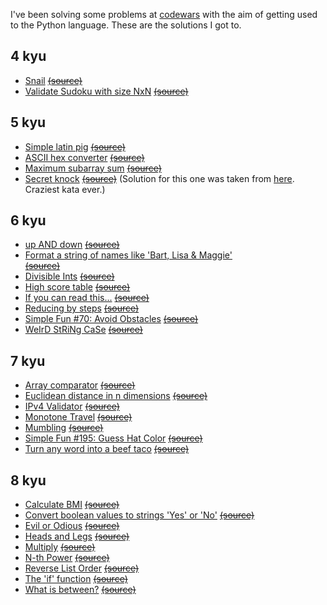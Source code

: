 I've been solving some problems at [codewars](https://codewars.com) with the aim of getting used to the Python language.
These are the solutions I got to.

## 4 kyu
* [Snail](https://github.com/manuhortet/CodewarsKatasPY3/blob/master/4%20kyu/Snail.py)	[~~(source)~~](http://www.codewars.com/kata/snail/python)
* [Validate Sudoku with size NxN](https://github.com/manuhortet/CodewarsKatasPY3/blob/master/4%20kyu/Validate%20Sudoku%20with%20size%20%60NxN%60.py)	[~~(source)~~](http://www.codewars.com/kata/validate-sudoku-with-size-nxn/python)

## 5 kyu
* [Simple latin pig](https://github.com/manuhortet/CodewarsKatasPY3/blob/master/5%20kyu/Simple%20Pig%20Latin.py)	[~~(source)~~](https://www.codewars.com/kata/simple-pig-latin)
* [ASCII hex converter](https://github.com/manuhortet/CodewarsKatasPY3/blob/master/5%20kyu/ASCII%20hex%20converter.py)	[~~(source)~~](https://www.codewars.com/kata/ascii-hex-converter/python)
* [Maximum subarray sum](https://github.com/manuhortet/CodewarsKatasPY3/blob/master/5%20kyu/Maximum%20subarray%20sum.py)	[~~(source)~~](https://www.codewars.com/kata/maximum-subarray-sum/python)
* [Secret knock]()	[~~(source)~~](https://www.codewars.com/kata/secret-knock/python) (Solution for this one was taken from [here](https://github.com/the-zebulan/CodeWars/blob/master/katas/kyu_5/secret_knock.py). Craziest kata ever.)

## 6 kyu
* [up AND down]()	[~~(source)~~](https://www.codewars.com/kata/up-and-down/python)
* [Format a string of names like 'Bart, Lisa & Maggie'](https://github.com/manuhortet/CodewarsKatasPY3/blob/master/6%20kyu/Format%20a%20string%20of%20names%20like%20'Bart%2C%20Lisa%20%26%20Maggie'..py)	
[~~(source)~~](https://www.codewars.com/kata/format-a-string-of-names-like-bart-lisa-and-maggie/python) 
* [Divisible Ints](https://github.com/manuhortet/CodewarsKatasPY3/blob/master/6%20kyu/Divisible%20Ints.py)	[~~(source)~~](https://www.codewars.com/kata/divisible-ints)
* [High score table]()	[~~(source)~~](https://www.codewars.com/kata/high-score-table/python)
* [If you can read this...](https://github.com/manuhortet/CodewarsKatasPY3/blob/master/6%20kyu/If%20you%20can%20read%20this....py)	[~~(source)~~](https://www.codewars.com/kata/if-you-can-read-this-dot-dot-dot/python)
* [Reducing by steps](https://github.com/manuhortet/CodewarsKatasPY3/blob/master/6%20kyu/Reducing%20by%20steps.py)	[~~(source)~~](https://www.codewars.com/kata/reducing-by-steps)
* [Simple Fun #70: Avoid Obstacles](https://github.com/manuhortet/CodewarsKatasPY3/blob/master/6%20kyu/Simple%20Fun%20%2370:%20Avoid%20Obstacles.py)	[~~(source)~~](http://www.codewars.com/kata/simple-fun-number-70-avoid-obstacles)
* [WeIrD StRiNg CaSe](https://github.com/manuhortet/CodewarsKatasPY3/blob/master/6%20kyu/WeIrD%20StRiNg%20CaSe.py)	[~~(source)~~](https://www.codewars.com/kata/weird-string-case)


## 7 kyu
* [Array comparator](https://github.com/manuhortet/CodewarsKatasPY3/blob/master/7%20kyu/Array%20comparator.py)	[~~(source)~~](https://www.codewars.com/kata/array-comparator/python)
* [Euclidean distance in n dimensions](https://github.com/manuhortet/CodewarsKatasPY3/blob/master/7%20kyu/Euclidean%20distance%20in%20n%20dimensions.py)	[~~(source)~~](https://www.codewars.com/kata/euclidean-distance-in-n-dimensions/python)
* [IPv4 Validator](https://github.com/manuhortet/CodewarsKatasPY3/blob/master/7%20kyu/IPv4%20Validator.py)	[~~(source)~~](https://www.codewars.com/kata/ipv4-validator)
* [Monotone Travel](https://github.com/manuhortet/CodewarsKatasPY3/blob/master/7%20kyu/Monotone%20Travel.py)	[~~(source)~~](https://www.codewars.com/kata/monotone-travel/python)
* [Mumbling](https://github.com/manuhortet/CodewarsKatasPY3/blob/master/7%20kyu/Mumbling.py)	[~~(source)~~](https://www.codewars.com/kata/mumbling)
* [Simple Fun #195: Guess Hat Color](https://github.com/manuhortet/CodewarsKatasPY3/blob/master/7%20kyu/Simple%20Fun%20%23195:%20Guess%20Hat%20Color.py)	[~~(source)~~](http://www.codewars.com/kata/simple-fun-number-195-guess-hat-color/javascript)
* [Turn any word into a beef taco](https://github.com/manuhortet/CodewarsKatasPY3/blob/master/7%20kyu/Turn%20any%20word%20into%20a%20beef%20taco.py)	[~~(source)~~](https://www.codewars.com/kata/turn-any-word-into-a-beef-taco)



## 8 kyu
* [Calculate BMI]()	[~~(source)~~](https://www.codewars.com/kata/calculate-bmi/python)
* [Convert boolean values to strings 'Yes' or 'No'](https://github.com/manuhortet/CodewarsKatasPY3/blob/master/8%20kyu/Convert%20boolean%20values%20to%20strings%20'Yes'%20or%20'No'..py)	[~~(source)~~](https://www.codewars.com/kata/convert-boolean-values-to-strings-yes-or-no)
* [Evil or Odious](https://github.com/manuhortet/CodewarsKatasPY3/blob/master/8%20kyu/Convert%20boolean%20values%20to%20strings%20'Yes'%20or%20'No'..py)	[~~(source)~~](https://www.codewars.com/kata/evil-or-odious/python)
* [Heads and Legs](https://github.com/manuhortet/CodewarsKatasPY3/blob/master/8%20kyu/Heads%20and%20Legs.py)	[~~(source)~~](https://www.codewars.com/kata/heads-and-legs/python)
* [Multiply](https://github.com/manuhortet/CodewarsKatasPY3/blob/master/8%20kyu/Multiply.py)	[~~(source)~~](https://www.codewars.com/kata/multiply)
* [N-th Power](https://github.com/manuhortet/CodewarsKatasPY3/blob/master/8%20kyu/N-th%20Power.py)	[~~(source)~~](https://www.codewars.com/kata/n-th-power)
* [Reverse List Order](https://github.com/manuhortet/CodewarsKatasPY3/blob/master/8%20kyu/Reverse%20List%20Order.py)	[~~(source)~~](https://www.codewars.com/kata/reverse-list-order/python)
* [The 'if' function](https://github.com/manuhortet/CodewarsKatasPY3/blob/master/8%20kyu/The%20'if'%20function.py)	[~~(source)~~](https://www.codewars.com/kata/the-if-function/python)
* [What is between?](https://github.com/manuhortet/CodewarsKatasPY3/blob/master/8%20kyu/What%20is%20between%3F.py)	[~~(source)~~](https://www.codewars.com/kata/what-is-between/python)

